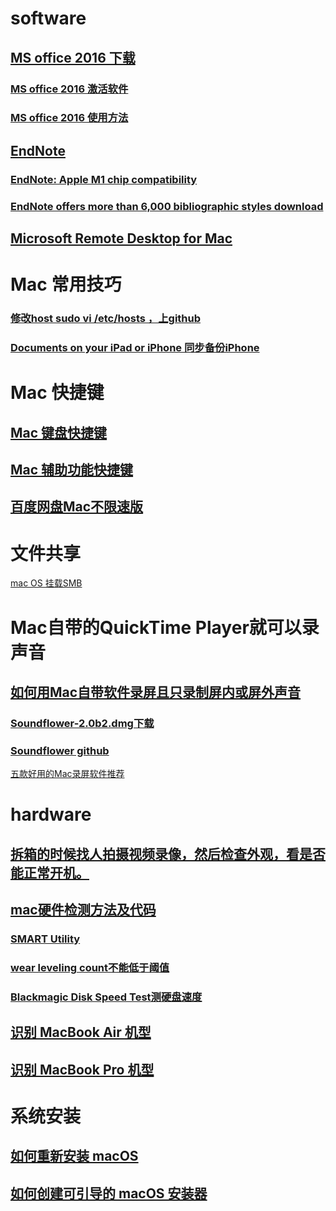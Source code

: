 # software
## [MS office 2016 下载](https://pan.baidu.com/s/1c1SRS7A)
### [MS office 2016 激活软件](https://beyondthe.top/soft/Office%20for%20Mac%202016%20License%20Installer.pkg)
### [MS office 2016 使用方法](http://www.chinamac.com/download/mac7059.html)

## [EndNote](http://libdb.csu.edu.cn/resdetail?rid=ENDNOTE)

### [EndNote: Apple M1 chip compatibility](https://support.clarivate.com/Endnote/s/article/EndNote-Apple-M1-chip-compatibility?language=en_US)

### [EndNote offers more than 6,000 bibliographic styles download](https://endnote.com/downloads/styles/)

## [Microsoft Remote Desktop for Mac](https://install.appcenter.ms/orgs/rdmacios-k2vy/apps/microsoft-remote-desktop-for-mac/distribution_groups/all-users-of-microsoft-remote-desktop-for-mac)

# Mac 常用技巧

### [修改host sudo vi /etc/hosts ，上github](https://www.jianshu.com/p/471aeba64724)

### [Documents on your iPad or iPhone 同步备份iPhone](https://support.readdle.com/documents/synchronization/set-up-sync-with-mac-via-sftp)

# Mac 快捷键

## [Mac 键盘快捷键](https://support.apple.com/zh-cn/HT201236)

## [Mac 辅助功能快捷键](https://support.apple.com/zh-cn/HT204434)

## [百度网盘Mac不限速版](https://github.com/CodeTips/BaiduNetdiskPlugin-macOS)

# 文件共享

[mac OS 挂载SMB](https://www.jianshu.com/p/4f785ae6c29c)


# Mac自带的QuickTime Player就可以录声音
## [如何用Mac自带软件录屏且只录制屏内或屏外声音](https://www.jianshu.com/p/a8600e490be4)
### [Soundflower-2.0b2.dmg下载](https://beyondthe.top/soft/Soundflower-2.0b2.dmg)
### [Soundflower github](https://github.com/mattingalls/Soundflower/releases)

[五款好用的Mac录屏软件推荐](http://baijiahao.baidu.com/s?id=1602506514171503088&wfr=spider&for=pc)


# hardware
## [拆箱的时候找人拍摄视频录像，然后检查外观，看是否能正常开机。]()
## [mac硬件检测方法及代码](https://support.apple.com/zh-cn/HT203747)
### [SMART Utility](https://beyondthe.top/soft/smartutility326.zip)
### [wear leveling count不能低于阈值](https://discussions.apple.com/thread/3546179?page=1)
### [Blackmagic Disk Speed Test测硬盘速度](https://apps.apple.com/cn/app/blackmagic-disk-speed-test/id425264550?mt=12)

## [识别 MacBook Air 机型](https://support.apple.com/zh-cn/HT201862)
## [识别 MacBook Pro 机型](https://support.apple.com/zh-cn/HT201300)

# 系统安装

## [如何重新安装 macOS](https://support.apple.com/zh-cn/HT204904)

## [如何创建可引导的 macOS 安装器](https://support.apple.com/zh-cn/HT201372)
